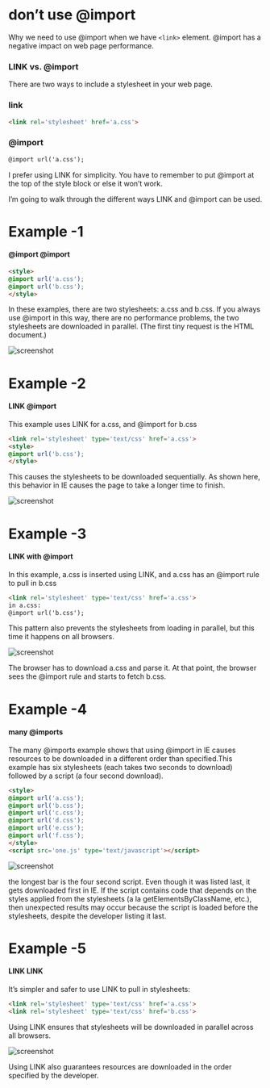 # don’t use @import

Why we need to use @import when we have ``` <link> ``` element. @import has a negative impact on web page performance.

### LINK vs. @import

There are two ways to include a stylesheet in your web page. 

### link
```html
<link rel='stylesheet' href='a.css'>
```
### @import
```html
@import url('a.css');
```

I prefer using LINK for simplicity. You have to remember to put @import at the top of the style block or else it won’t work.

I’m going to walk through the different ways LINK and @import can be used.

# Example -1

#### @import @import

```html
<style>
@import url('a.css');
@import url('b.css');
</style>
```

In these examples, there are two stylesheets: a.css and b.css. If you always use @import in this way, there are no performance problems, the two stylesheets are downloaded in parallel.
(The first tiny request is the HTML document.) 

![screenshot](https://user-images.githubusercontent.com/6780840/27283123-7609e1c8-5510-11e7-92e0-6a7d5f125025.png)

# Example -2

#### LINK @import

This example uses LINK for a.css, and @import for b.css

```html
<link rel='stylesheet' type='text/css' href='a.css'>
<style>
@import url('b.css');
</style>
```
This causes the stylesheets to be downloaded sequentially. As shown here, this behavior in IE causes the page to take a longer time to finish.

![screenshot](https://user-images.githubusercontent.com/6780840/27283237-fdbb2a28-5510-11e7-8e5e-142931745a75.png)

# Example -3

#### LINK with @import

In this example, a.css is inserted using LINK, and a.css has an @import rule to pull in b.css

```html
<link rel='stylesheet' type='text/css' href='a.css'>
in a.css:
@import url('b.css');
```
This pattern also prevents the stylesheets from loading in parallel, but this time it happens on all browsers. 

![screenshot](https://user-images.githubusercontent.com/6780840/27283738-57696e84-5513-11e7-8f82-4c2950d9c6f2.png)

The browser has to download a.css and parse it. At that point, the browser sees the @import rule and starts to fetch b.css.

# Example -4

#### many @imports

The many @imports example shows that using @import in IE causes resources to be downloaded in a different order than specified.This example has six stylesheets (each takes two seconds to download) followed by a script (a four second download).

```html
<style>
@import url('a.css');
@import url('b.css');
@import url('c.css');
@import url('d.css');
@import url('e.css');
@import url('f.css');
</style>
<script src='one.js' type='text/javascript'></script>
```

![screenshot](https://user-images.githubusercontent.com/6780840/27283864-fbf3f352-5513-11e7-8713-61552af796cf.png)

the longest bar is the four second script. Even though it was listed last, it gets downloaded first in IE. If the script contains code that depends on the styles applied from the stylesheets (a la getElementsByClassName, etc.), then unexpected results may occur because the script is loaded before the stylesheets, despite the developer listing it last.


# Example -5

#### LINK LINK

It’s simpler and safer to use LINK to pull in stylesheets:

```html
<link rel='stylesheet' type='text/css' href='a.css'>
<link rel='stylesheet' type='text/css' href='b.css'>
```
Using LINK ensures that stylesheets will be downloaded in parallel across all browsers.

![screenshot](https://user-images.githubusercontent.com/6780840/27283123-7609e1c8-5510-11e7-92e0-6a7d5f125025.png)

Using LINK also guarantees resources are downloaded in the order specified by the developer.
